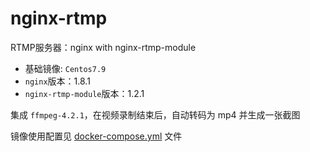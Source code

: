 # nginx-rtmp
RTMP服务器：nginx with nginx-rtmp-module

- 基础镜像: `Centos7.9`
- `nginx`版本：1.8.1
- `nginx-rtmp-module`版本：1.2.1

集成 `ffmpeg-4.2.1`，在视频录制结束后，自动转码为 mp4 并生成一张截图

镜像使用配置见 [docker-compose.yml](https://github.com/mailbyms/nginx-rtmp) 文件
